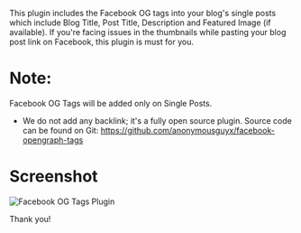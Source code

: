 This plugin includes the Facebook OG tags into your blog's single posts which include Blog Title, Post Title, Description and Featured Image (if available). If you're facing issues in the thumbnails while pasting your blog post link on Facebook, this plugin is must for you. 

# Note: 
Facebook OG Tags will be added only on Single Posts.

- We do not add any backlink; it's a fully open source plugin. Source code can be found on Git: https://github.com/anonymousguyx/facebook-opengraph-tags

# Screenshot
![Facebook OG Tags Plugin](http://image.prntscr.com/image/32e5b52f2db04725aa788eed32c7edc6.jpeg "Plugin Screenshot")

Thank you!
